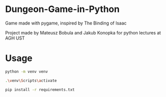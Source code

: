 # Dungeon-Game-in-Python
Game made with pygame, inspired by The Binding of Isaac

Project made by Mateusz Bobula and Jakub Konopka for python lectures at AGH UST

# Usage
```sh
python -m venv venv
```

```sh
.\venv\Scripts\activate
```

```sh
pip install -r requirements.txt
```
